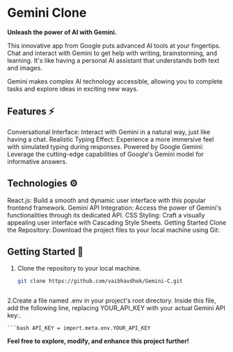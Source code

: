 #  Gemini Clone 



**Unleash the power of AI with Gemini.**

This innovative app from Google puts advanced AI tools at your fingertips. Chat and interact with Gemini to get help with writing, brainstorming, and learning. It's like having a personal AI assistant that understands both text and images.

Gemini makes complex AI technology accessible, allowing you to complete tasks and explore ideas in exciting new ways.

## Features ⚡
Conversational Interface: Interact with Gemini in a natural way, just like having a chat.
Realistic Typing Effect: Experience a more immersive feel with simulated typing during responses.
Powered by Google Gemini: Leverage the cutting-edge capabilities of Google's Gemini model for informative answers.

## Technologies ⚙️
React.js: Build a smooth and dynamic user interface with this popular frontend framework.
Gemini API Integration: Access the power of Gemini's functionalities through its dedicated API.
CSS Styling: Craft a visually appealing user interface with Cascading Style Sheets.
Getting Started
Clone the Repository: Download the project files to your local machine using Git:

## Getting Started 🚦
1. Clone the repository to your local machine.

    ```bash
   git clone https://github.com/vaibhavdhok/Gemini-C.git



2.Create a file named .env in your project's root directory. Inside this file, add the following line, replacing YOUR_API_KEY with your actual Gemini API key:.

    ```bash API_KEY = import.meta.env.YOUR_API_KEY

   

  **Feel free to explore, modify, and enhance this project further!**
